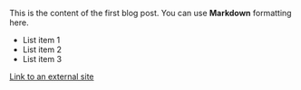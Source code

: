 This is the content of the first blog post. You can use **Markdown** formatting here.

- List item 1
- List item 2
- List item 3

[Link to an external site](https://example.com)